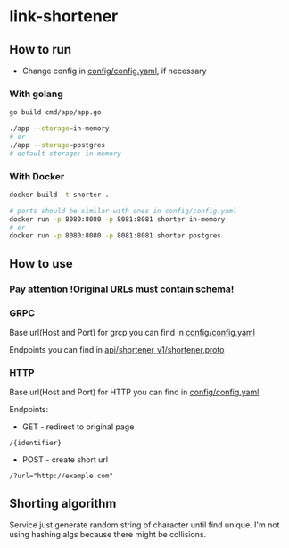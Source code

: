 # link-shortener

## How to run

- Change config in [config/config.yaml](config/config.yaml), if necessary



### With golang
```bash
go build cmd/app/app.go

./app --storage=in-memory
# or
./app --storage=postgres
# default storage: in-memory
```

### With Docker
```bash
docker build -t shorter . 

# ports should be similar with ones in config/config.yaml
docker run -p 8080:8080 -p 8081:8081 shorter in-memory
# or
docker run -p 8080:8080 -p 8081:8081 shorter postgres
```

## How to use
### Pay attention !Original URLs must contain schema!

### GRPC
Base url(Host and Port) for grcp you can find in [config/config.yaml](config/config.yaml)

Endpoints you can find in [api/shortener_v1/shortener.proto](api/shortener_v1/shortener.proto)

### HTTP
Base url(Host and Port) for HTTP you can find in [config/config.yaml](config/config.yaml)

Endpoints:

- GET - redirect to original page
```
/{identifier}
```
- POST - create short url
```
/?url="http://example.com"
```

## Shorting algorithm
Service just generate random string of character until find unique. I'm not using hashing algs 
because there might be collisions.
